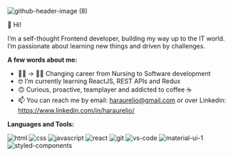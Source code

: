 ![github-header-image (8)](https://user-images.githubusercontent.com/99715716/192293028-609f3dd4-4f78-440e-a648-60a5ae49ef10.png)


👋 Hi!

I’m a self-thought Frontend developer, building my way up to the IT world. I’m passionate about learning new things and driven by challenges.

**A few words about me:**

- 👩‍⚕️ -> 👩‍💻 Changing career from Nursing to Software development
- 🤓 I’m currently learning ReactJS, REST APIs and Redux 
- 🙃 Curious, proactive, teamplayer and addicted to coffee ☕
- 📫 You can reach me by email: haraurelio@gmail.com or over Linkedin: https://www.linkedin.com/in/haraurelio/


 **Languages and Tools:** 
 

![html](https://user-images.githubusercontent.com/99715716/205690491-a7711994-ea1d-42b0-9449-2bc2f2a862ff.png) ![css](https://user-images.githubusercontent.com/99715716/205690510-a47f9c5a-b03e-487b-91fa-f30dd2637473.png) ![javascript](https://user-images.githubusercontent.com/99715716/205690564-02d47046-518f-4943-93d2-7b4368edbee7.png) ![react](https://user-images.githubusercontent.com/99715716/205690634-01185dcd-9070-4e2f-9201-43b3d9d2ed7d.png) ![git](https://user-images.githubusercontent.com/99715716/205690666-1f7b0a57-5607-4f8c-9323-948de83b7cc6.png) ![vs-code](https://user-images.githubusercontent.com/99715716/205690700-7cb0b01f-9c96-49cb-b3fc-c3ccae72d7b6.png) ![material-ui-1](https://user-images.githubusercontent.com/99715716/205872027-c6ec1f48-1bcf-47de-8bca-3191b29db3a0.png) ![styled-components](https://user-images.githubusercontent.com/99715716/205877965-3f720353-4226-4889-b990-1f62d23ab4a2.png)







